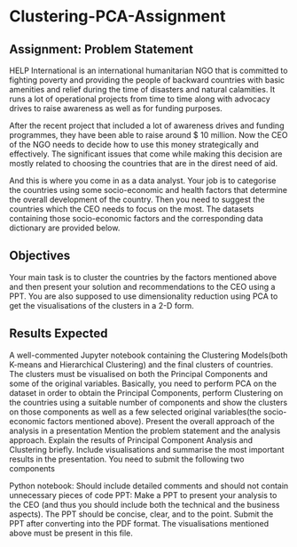 # Clustering-PCA-Assignment
## Assignment: Problem Statement
HELP International is an international humanitarian NGO that is committed to fighting poverty and providing the people of backward countries with basic amenities and relief during the time of disasters and natural calamities. It runs a lot of operational projects from time to time along with advocacy drives to raise awareness as well as for funding purposes.

After the recent project that included a lot of awareness drives and funding programmes, they have been able to raise around $ 10 million. Now the CEO of the NGO needs to decide how to use this money strategically and effectively. The significant issues that come while making this decision are mostly related to choosing the countries that are in the direst need of aid. 

And this is where you come in as a data analyst. Your job is to categorise the countries using some socio-economic and health factors that determine the overall development of the country. Then you need to suggest the countries which the CEO needs to focus on the most.  The datasets containing those socio-economic factors and the corresponding data dictionary are provided below.

## Objectives
Your main task is to cluster the countries by the factors mentioned above and then present your solution and recommendations to the CEO using a PPT. You are also supposed to use dimensionality reduction using PCA to get the visualisations of the clusters in a 2-D form. 

## Results  Expected
A well-commented Jupyter notebook containing the Clustering Models(both K-means and Hierarchical Clustering) and the final clusters of countries. The clusters must be visualised on both the Principal Components and some of the original variables.  Basically, you need to perform PCA on the dataset in order to obtain the Principal Components, perform Clustering on the countries using a suitable number of components and show the clusters on those components as well as a few selected original variables(the socio-economic factors mentioned above).
Present the overall approach of the analysis in a presentation 
Mention the problem statement and the analysis approach.
Explain the results of Principal Component Analysis and Clustering briefly.
Include visualisations and summarise the most important results in the presentation.
You need to submit the following  two components

Python notebook: Should include detailed comments and should not contain unnecessary pieces of code 
PPT:  Make a PPT to present your analysis to the CEO (and thus you should include both the technical and the business aspects). The PPT should be concise, clear, and to the point. Submit the PPT after converting into the PDF format. The visualisations mentioned above must be present in this file.
